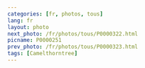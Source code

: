 ```yaml
---
categories: [fr, photos, tous]
lang: fr
layout: photo
next_photo: /fr/photos/tous/P0000322.html
picname: P0000251
prev_photo: /fr/photos/tous/P0000323.html
tags: [Camelthorntree]
---
```

